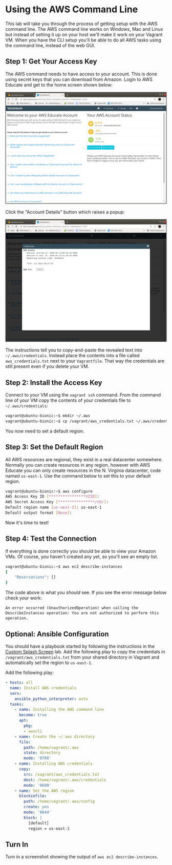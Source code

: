 # Using the AWS Command Line 

This lab will take you through the process of getting setup with the AWS command line. The AWS command line works on Windows, Mac and Linux but instead of setting it up on your host we'll make it work on your Vagrant VM. When you have the CLI setup you'll be able to do all AWS tasks using the command line, instead of the web GUI. 

## Step 1: Get Your Access Key

The AWS command needs to have access to your account. This is done using secret keys that you can download from Amazon. Login to AWS Educate and get to the home screen shown below: 

![AWS Educate home screen](aws_educate_homescreen.png)

Click the "Account Details" button which raises a popup: 

![AWS account details](aws_hidden_credentials.png)

The instructions tell you to copy-and-paste the revealed text into `~/.aws/credentials`. Instead place the contents into a file called `aws_credentials.txt` next to your `Vagrantfile`. That way the credentials are still present even if you delete your VM. 

## Step 2: Install the Access Key 

Connect to your VM using the `vagrant ssh` command. From the command line of your VM copy the contents of your credentials file to `~/.aws/credentials`:

```bash
vagrant@ubuntu-bionic:~$ mkdir ~/.aws
vagrant@ubuntu-bionic:~$ cp /vagrant/aws_credentials.txt ~/.aws/credentials 
```

You now need to set a default region. 

## Step 3: Set the Default Region 

All AWS resources are regional, they exist in a real datacenter somewhere. Normally you can create resources in any region, however with AWS Educate you can only create resources in the N. Virginia datacenter, code named `us-east-1`. Use the command below to set this to your default region.

```bash 
vagrant@ubuntu-bionic:~$ aws configure 
AWS Access Key ID [****************VZID]: 
AWS Secret Access Key [****************/nO/]: 
Default region name [us-west-2]: us-east-1
Default output format [None]: 
```

Now it's time to test! 

## Step 4: Test the Connection 

If everything is done correctly you should be able to view your Amazon VMs. Of course, you haven't created any yet, so you'll see an empty list. 

```bash
vagrant@ubuntu-bionic:~$ aws ec2 describe-instances 
{
    "Reservations": []
}
```

The code above is what you *should* see. If you see the error message below check your work:

```
An error occurred (UnauthorizedOperation) when calling the DescribeInstances operation: You are not authorized to perform this operation.
```

## Optional: Ansible Configuration 

You should have a playbook started by following the instructions in the [Custom Splash Screen](custom_splash_screen) lab. Add the following play to copy the credentials in `/vagrant/aws_credentials.txt` from your shared directory in Vagrant and automatically set the region to `us-east-1`. 

Add the following play:

```yaml 
- hosts: all
  name: Install AWS credentials
  vars:
    ansible_python_interpreter: auto
  tasks:
    - name: Installing the AWS command line
      become: true
      apt:
        pkg:
        - awscli
    - name: Create the ~/.aws directory
      file:
        path: /home/vagrant/.aws
        state: directory
        mode: '0700'        
    - name: Installing AWS credentials 
      copy:
        src: /vagrant/aws_credentials.txt
        dest: /home/vagrant/.aws/credentials
        mode: '0600'
    - name: Set the AWS region
      blockinfile:
        path: /home/vagrant/.aws/config
        create: yes
        mode: '0644'
        block: |
          [default]
          region = us-east-1
```

## Turn In 

Turn in a screenshot showing the output of `aws ec2 describe-instances`.
